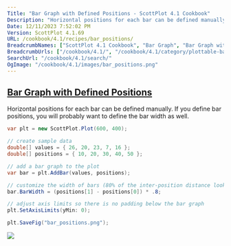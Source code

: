 ```yaml
---
Title: "Bar Graph with Defined Positions - ScottPlot 4.1 Cookbook"
Description: "Horizontal positions for each bar can be defined manually. If you define bar positions, you will probably want to define the bar width as well."
Date: 12/11/2023 7:52:02 PM
Version: ScottPlot 4.1.69
URL: /cookbook/4.1/recipes/bar_positions/
BreadcrumbNames: ["ScottPlot 4.1 Cookbook", "Bar Graph", "Bar Graph with Defined Positions"]
BreadcrumbUrls: ["/cookbook/4.1/", "/cookbook/4.1/category/plottable-bar-graph", "/cookbook/4.1/recipes/bar_positions/"]
SearchUrl: "/cookbook/4.1/search/"
OgImage: "/cookbook/4.1/images/bar_positions.png"
---
```


<h2><a href='/cookbook/4.1/recipes/bar_positions/'>Bar Graph with Defined Positions</a></h2>

Horizontal positions for each bar can be defined manually. If you define bar positions, you will probably want to define the bar width as well.

```cs
var plt = new ScottPlot.Plot(600, 400);

// create sample data
double[] values = { 26, 20, 23, 7, 16 };
double[] positions = { 10, 20, 30, 40, 50 };

// add a bar graph to the plot
var bar = plt.AddBar(values, positions);

// customize the width of bars (80% of the inter-position distance looks good)
bar.BarWidth = (positions[1] - positions[0]) * .8;

// adjust axis limits so there is no padding below the bar graph
plt.SetAxisLimits(yMin: 0);

plt.SaveFig("bar_positions.png");
```

<img src='../../images/bar_positions.png' class='d-block mx-auto my-5' />


